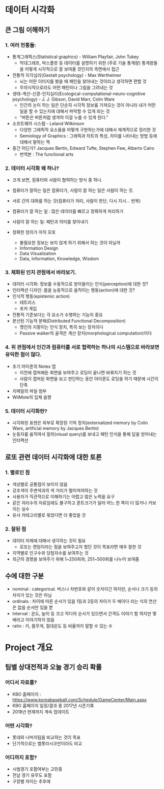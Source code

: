 # 데이터 시각화

## 큰 그림 이해하기
### 1. 여러 전통들:
* 통계그래픽스(Statistical graphics) - William Playfair, John Tukey
  * 막대그래프, 박스플랏 등 데이터를 설명하기 위한 (주로 기술 통계량) 통계량들을 어떻게 시각적으로 잘 보여줄 것인지의 측면에서 접근
* 전통적 지각심리(Gestalt psychology) - Max Wertheimer
  * 뇌는 어떤 이미지를 봤을 때 패턴을 찾아내는 것이라고 생각하면 편할 것
  * 무의식적으로라도 어떤 패턴이나 그림을 그려내는 것
* 생태-계산-신경-인지심리(Ecological-computational-neuro-cognitive psychology) - J. J. Gibson, David Marr, Colin Ware
  * 인간의 눈이 하는 일은 단순히 시각적 정보를 가져오는 것이 아니라 내가 어떤 일을 할 수 있는지에 대해서 파악할 수 있게 되는 것
  * "버튼은 버튼처럼 생겨야 이걸 누를 수 있게 된다."
* 소프트웨어 시스템 - Leland Wilkinson
  * 다양한 그래픽적 요소들을 어떻게 구현하는가에 대해서 체계적으로 정리한 것
  * Semiology of Graphics : 그래픽과 차트의 특성, 차이를 나타내는 방법 등에 대해서 말하는 책
* 중간 어딘가? Jacques Bertin, Edward Tufte, Stephen Few, Alberto Cairo
  * 번역본 : The functional arts

### 2. 데이터 시각화 왜 하나?
* 크게 보면, 컴퓨터와 사람이 협력하는 방식 중 하나.
* 컴퓨터가 잘하는 일은 컴퓨터가, 사람이 잘 하는 일은 사람이 하는 것.
* 서로 간의 대화를 하는 것(컴퓨터가 처리, 사람이 판단, 다시 지시... 반복)

* 컴퓨터가 잘 하는 일 :  많은 데이터를 빠르고 정확하게 처리하기
* 사람이 잘 하는 일: 패턴과 의미를 찾아내기
* 정확한 정의가 아직 모호
  * 불필요한 정보는 보지 않게 하기 위해서 하는 것이 아닐까
  * Information Design
  * Data Visualization
  * Data, Information, Knowledge, Wisdom

### 3. 체화된 인지 관점에서 바라보기.
* 데이터 시각화: 정보를 수동적으로 받아들이는 인식(perception)에 대한 것?
* 인터랙션 디자인: 몸을 능동적으로 움직이는 행동(action)에 대한 것?
* 인식적 행동(epistemic action)
	* 테트리스
	* 포커 게임
* 전통적 기준보다는 각 요소가 수행하는 기능이 중요
* 분산된 기능적 분해(Distributed Functional Decomposition)
	* 맹인의 지팡이는 인식 장치, 특히 보는 장치이다
	* Passive walker의 골격은 계산 장치(morphological computation)이다

### 4. 위 관점에서 인간과 컴퓨터를 서로 협력하는 하나의 시스템으로 바라보면 유익한 점이 많다.
* 초기 아이폰의 Notes 앱
  * 이전에 캡쳐해둔 화면을 보여주고 로딩이 끝나면 바꿔치기 하는 것
  * 사람이 캡쳐된 화면을 보고 판단하는 동안 아이폰도 로딩을 하기 때문에 시간이 단축
* 지메일의 파일 첨부
* WiiMote의 입체 음향

### 5. 데이터 시각화란?
* 시각화된 표현은 외부로 확장된 기억 장치(externalized memory by Colin Ware, artificial memory by Jacques Bertin)
* 눈동자를 움직여서 질의(visual query)를 보내고 패턴 인식을 통해 답을 얻어내는 인터랙션

## 로또 관련 데이터 시각화에 대한 토론

### 1. 별로인 점

* 색상별로 공통점이 보이지 않음
* 강조색이 주변색과의 색 거리가 멀어져야하는 것
* 사용자가 직관적으로 이해하기는 어렵고 많은 노력을 요구
* 같은 자리수의 자료임에도 불구하고 폰트크기가 달라 어느 한 쪽이 더 많거나 커보이는 실수
* 유사 카테고리별로 묶었다면 더 좋았을 것

### 2. 잘된 점

* 데이터 자체에 대해서 생각하는 것이 필요
  * 로또는 랜덤이라는 점을 보여주고자 했던 것이 목표라면 매우 잘한 것
* 지역별로 인구수와 당첨자수를 보여주는 것
* 최근의 경향을 보여주기 위해 1~250회와, 251~500회를 나누어 보여줌



## 수에 대한 구분

* nominal : categorical. 버스나 차번호와 같이 숫자이긴 하지만, 순서나 크기 등의 차이가 있는 것은 아님
* ordinals : 차이에 따른 순서가 있음 1등과 2등의 차이가 두 배이다 라는 식의 연산은 없음 순서만 있을 뿐
* Interval : 온도, 높이 등 크고 작다의 순서가 있으면서 간격도 이야기 함 하지만 몇 배라고 이야기하지 않음
* ratio : 키, 몸무게, 절대온도 등 비율까지 말할 수 있는 수


# Project 개요
## 팀별 상대전적과 오늘 경기 승리 확률
### 어디서 자료를?
* KBO 홈페이지 : https://www.koreabaseball.com/Schedule/GameCenter/Main.aspx
* KBO 홈페이지 일정/결과 중 2017년 시즌기록
* 2018년 현재까지 계속 업데이트
### 어떤 시각화?
* 롯데와 나머지팀을 비교하는 것이 목표
* 단기적으로는 엘롯라시코만이라도 비교
### 어디까지 포함?
* 시범경기 포함여부는 고민중
* 전날 경기 유무도 포함
* 구장별 차이는 추후에